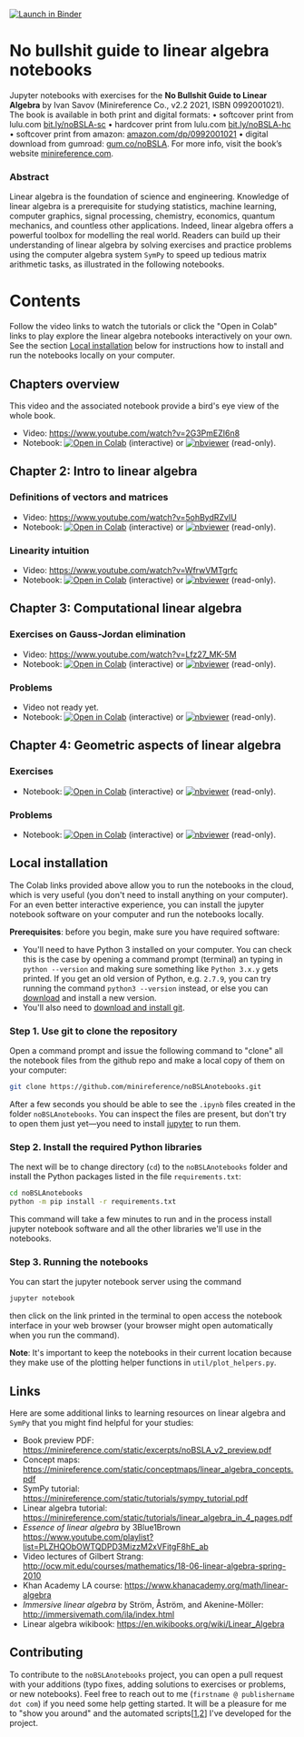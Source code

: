 
[![Launch in Binder](https://mybinder.org/badge_logo.svg)](https://mybinder.org/v2/gh/minireference/noBSLAnotebooks/HEAD)


No bullshit guide to linear algebra notebooks
=============================================
Jupyter notebooks with exercises for the **No Bullshit Guide to Linear Algebra**
by Ivan Savov (Minireference Co.,  v2.2 2021, ISBN 0992001021).
The book is available in both print and digital formats:
 • softcover print from lulu.com [bit.ly/noBSLA-sc](https://bit.ly/noBSLA-sc)
 • hardcover print from lulu.com [bit.ly/noBSLA-hc](https://bit.ly/noBSLA-hc)
 • softcover print from amazon: [amazon.com/dp/0992001021](https://amazon.com/dp/0992001021)
 • digital download from gumroad: [gum.co/noBSLA](https://gum.co/noBSLA).
For more info, visit the book’s website [minireference.com](https://minireference.com).


### Abstract
Linear algebra is the foundation of science and engineering.
Knowledge of linear algebra is a prerequisite for studying statistics,
machine learning, computer graphics, signal processing, chemistry, economics,
quantum mechanics, and countless other applications.
Indeed, linear algebra offers a powerful toolbox for modelling the real world.
Readers can build up their understanding of linear algebra by solving exercises
and practice problems using the computer algebra system `SymPy` to speed up
tedious matrix arithmetic tasks, as illustrated in the following notebooks.


Contents
========
Follow the video links to watch the tutorials or click the "Open in Colab" links
to play explore the linear algebra notebooks interactively on your own. See the
section [Local installation](https://github.com/minireference/noBSLAnotebooks#local-installation)
below for instructions how to install and run the notebooks locally on your computer.


## Chapters overview
This video and the associated notebook provide a bird's eye view of the whole book.
- Video: https://www.youtube.com/watch?v=2G3PmEZI6n8
- Notebook: [![Open in Colab](https://colab.research.google.com/assets/colab-badge.svg)](https://colab.research.google.com/github/minireference/noBSLAnotebooks/blob/master/Linear_algebra_chapters_overview.ipynb) (interactive) or [![nbviewer](https://raw.githubusercontent.com/jupyter/design/master/logos/Badges/nbviewer_badge.svg)](https://nbviewer.jupyter.org/github/minireference/noBSLAnotebooks/blob/master/Linear_algebra_chapters_overview.ipynb) (read-only).



## Chapter 2: Intro to linear algebra

### Definitions of vectors and matrices
- Video: https://www.youtube.com/watch?v=5ohBydRZvIU
- Notebook: [![Open in Colab](https://colab.research.google.com/assets/colab-badge.svg)](https://colab.research.google.com/github/minireference/noBSLAnotebooks/blob/master/chapter02_definitions.ipynb) (interactive) or [![nbviewer](https://raw.githubusercontent.com/jupyter/design/master/logos/Badges/nbviewer_badge.svg)](https://nbviewer.jupyter.org/github/minireference/noBSLAnotebooks/blob/master/chapter02_definitions.ipynb) (read-only).

### Linearity intuition
- Video: https://www.youtube.com/watch?v=WfrwVMTgrfc
- Notebook: [![Open in Colab](https://colab.research.google.com/assets/colab-badge.svg)](https://colab.research.google.com/github/minireference/noBSLAnotebooks/blob/master/chapter02_linearity_intuition.ipynb) (interactive) or [![nbviewer](https://raw.githubusercontent.com/jupyter/design/master/logos/Badges/nbviewer_badge.svg)](https://nbviewer.jupyter.org/github/minireference/noBSLAnotebooks/blob/master/chapter02_linearity_intuition.ipynb) (read-only).



## Chapter 3: Computational linear algebra

### Exercises on Gauss-Jordan elimination
- Video: https://www.youtube.com/watch?v=Lfz27_MK-5M
- Notebook: [![Open in Colab](https://colab.research.google.com/assets/colab-badge.svg)](https://colab.research.google.com/github/minireference/noBSLAnotebooks/blob/master/chapter03_exercises.ipynb) (interactive) or [![nbviewer](https://raw.githubusercontent.com/jupyter/design/master/logos/Badges/nbviewer_badge.svg)](https://nbviewer.jupyter.org/github/minireference/noBSLAnotebooks/blob/master/chapter03_exercises.ipynb) (read-only).


### Problems
- Video not ready yet.
- Notebook: [![Open in Colab](https://colab.research.google.com/assets/colab-badge.svg)](https://colab.research.google.com/github/minireference/noBSLAnotebooks/blob/master/chapter03_problems.ipynb) (interactive) or [![nbviewer](https://raw.githubusercontent.com/jupyter/design/master/logos/Badges/nbviewer_badge.svg)](https://nbviewer.jupyter.org/github/minireference/noBSLAnotebooks/blob/master/chapter03_problems.ipynb) (read-only).



## Chapter 4: Geometric aspects of linear algebra

### Exercises
- Notebook: [![Open in Colab](https://colab.research.google.com/assets/colab-badge.svg)](https://colab.research.google.com/github/minireference/noBSLAnotebooks/blob/master/chapter04_exercises.ipynb) (interactive) or [![nbviewer](https://raw.githubusercontent.com/jupyter/design/master/logos/Badges/nbviewer_badge.svg)](https://nbviewer.jupyter.org/github/minireference/noBSLAnotebooks/blob/master/chapter04_exercises.ipynb) (read-only).


### Problems
- Notebook: [![Open in Colab](https://colab.research.google.com/assets/colab-badge.svg)](https://colab.research.google.com/github/minireference/noBSLAnotebooks/blob/master/chapter04_problems.ipynb) (interactive) or [![nbviewer](https://raw.githubusercontent.com/jupyter/design/master/logos/Badges/nbviewer_badge.svg)](https://nbviewer.jupyter.org/github/minireference/noBSLAnotebooks/blob/master/chapter04_problems.ipynb) (read-only).





Local installation
------------------
The Colab links provided above allow you to run the notebooks in the cloud,
which is very useful (you don't need to install anything on your computer).
For an even better interactive experience, you can install the jupyter notebook
software on your computer and run the notebooks locally.

**Prerequisites**: before you begin, make sure you have required software:
- You'll need to have Python 3 installed on your computer. You can check this is
  the case by opening a command prompt (terminal) an typing in `python --version`
  and making sure something like `Python 3.x.y` gets printed.
  If you get an old version of Python, e.g. `2.7.9`, you can try running the 
  command `python3 --version` instead, or else you can [download](https://www.python.org/downloads/)
  and install a new version.
- You'll also need to [download and install git](https://git-scm.com/downloads).



### Step 1. Use git to clone the repository
Open a command prompt and issue the following command to "clone" all the notebook
files from the github repo and make a local copy of them on your computer:

```bash
git clone https://github.com/minireference/noBSLAnotebooks.git
```

After a few seconds you should be able to see the `.ipynb` files created in the
folder `noBSLAnotebooks`. You can inspect the files are present, but don't try to
open them just yet—you need to install [jupyter](https://jupyter.org/) to run them.



### Step 2. Install the required Python libraries
The next will be to change directory (`cd`) to the `noBSLAnotebooks` folder and
install the Python packages listed in the file `requirements.txt`:

```bash
cd noBSLAnotebooks
python -m pip install -r requirements.txt
```

This command will take a few minutes to run and in the process install jupyter notebook
software and all the other libraries we'll use in the notebooks.



### Step 3. Running the notebooks
You can start the jupyter notebook server using the command

```bash
jupyter notebook
```

then click on the link printed in the terminal to open access the notebook interface
in your web browser (your browser might open automatically when you run the command).


**Note**: It's important to keep the notebooks in their current location because
they make use of the plotting helper functions in `util/plot_helpers.py`.



Links
-----
Here are some additional links to learning resources on linear algebra and `SymPy`
that you might find helpful for your studies:

- Book preview PDF: https://minireference.com/static/excerpts/noBSLA_v2_preview.pdf
- Concept maps: https://minireference.com/static/conceptmaps/linear_algebra_concepts.pdf
- SymPy tutorial: https://minireference.com/static/tutorials/sympy_tutorial.pdf
- Linear algebra tutorial: https://minireference.com/static/tutorials/linear_algebra_in_4_pages.pdf
- *Essence of linear algebra* by 3Blue1Brown https://www.youtube.com/playlist?list=PLZHQObOWTQDPD3MizzM2xVFitgF8hE_ab
- Video lectures of Gilbert Strang: http://ocw.mit.edu/courses/mathematics/18-06-linear-algebra-spring-2010
- Khan Academy LA course: https://www.khanacademy.org/math/linear-algebra
- *Immersive linear algebra* by Ström, Åström, and Akenine-Möller: http://immersivemath.com/ila/index.html
- Linear algebra wikibook: https://en.wikibooks.org/wiki/Linear_Algebra


Contributing
------------
To contribute to the `noBSLAnotebooks` project, you can open a pull request with
your additions (typo fixes, adding solutions to exercises or problems, or new notebooks).
Feel free to reach out to me (`firstname @ publishername dot com`) if you need
some help getting started. It will be a pleasure for me to "show you around" and
the automated scripts[[1](https://github.com/minireference/noBSLAnotebooks/blob/master/util/makepynb.sh),[2](https://github.com/minireference/noBSLAnotebooks/blob/master/util/pre-commit-hook.sh)] I've developed for the project.
